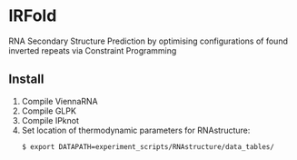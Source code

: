 # IRFold

RNA Secondary Structure Prediction by optimising configurations of found inverted repeats via Constraint Programming

## Install

1. Compile ViennaRNA
2. Compile GLPK
3. Compile IPknot  
5. Set location of thermodynamic parameters for RNAstructure:
    ```
    $ export DATAPATH=experiment_scripts/RNAstructure/data_tables/
    ```




